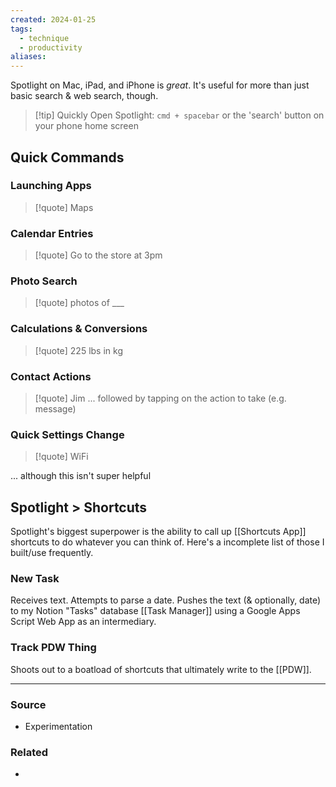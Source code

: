 ```yaml
---
created: 2024-01-25
tags:
  - technique
  - productivity
aliases:
---
```

Spotlight on Mac, iPad, and iPhone is *great*. It's useful for more than just basic search & web search, though.

> [!tip] Quickly Open Spotlight: 
`cmd + spacebar` or the 'search' button on your phone home screen

## Quick Commands
### Launching Apps
> [!quote] Maps

### Calendar Entries
> [!quote] Go to the store at 3pm

### Photo Search
> [!quote] photos of ___

### Calculations & Conversions
> [!quote] 225 lbs in kg

### Contact Actions
> [!quote] Jim
> ... followed by tapping on the action to take (e.g. message)

### Quick Settings Change
> [!quote] WiFi  

... although this isn't super helpful

## Spotlight > Shortcuts
Spotlight's biggest superpower is the ability to call up [[Shortcuts App]] shortcuts to do whatever you can think of. Here's a incomplete list of those I built/use frequently.

### New Task
Receives text. Attempts to parse a date. Pushes the text (& optionally, date) to my Notion "Tasks" database [[Task Manager]] using a Google Apps Script Web App as an intermediary. 

### Track PDW Thing
Shoots out to a boatload of shortcuts that ultimately write to the [[PDW]]. 

---
### Source
- Experimentation

### Related
- 